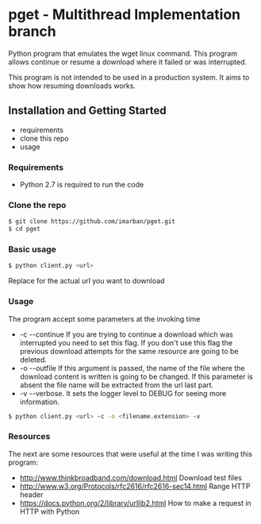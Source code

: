 pget - Multithread Implementation branch
======

Python program that emulates the wget linux command. This program allows 
continue or resume a download where it failed or was interrupted.

This program is not intended to be used in a production system. It aims to show how resuming downloads works.
## Installation and Getting Started
* requirements
* clone this repo
* usage

### Requirements
* Python 2.7 is required to run the code

### Clone the repo
```bash
$ git clone https://github.com/imarban/pget.git
$ cd pget
```

### Basic usage
```bash
$ python client.py <url> 
```

Replace <url> for the actual url you want to download

### Usage

The program accept some parameters at the invoking time 

* -c --continue If you are trying to continue a download which was interrupted you need to set this flag. If you don't
use this flag the previous download attempts for the same resource are going to be deleted.
* -o --outfile If this argument is passed, the name of the file where the download content is written is going to be
changed. If this parameter is absent the file name will be extracted from the url last part.
* -v --verbose. It sets the logger level to DEBUG for seeing more information.

```bash
$ python client.py <url> -c -o <filename.extension> -v 
```

### Resources

The next are some resources that were useful at the time I was writing this program: 

* http://www.thinkbroadband.com/download.html Download test files
* http://www.w3.org/Protocols/rfc2616/rfc2616-sec14.html Range HTTP header
* https://docs.python.org/2/library/urllib2.html How to make a request in HTTP with Python